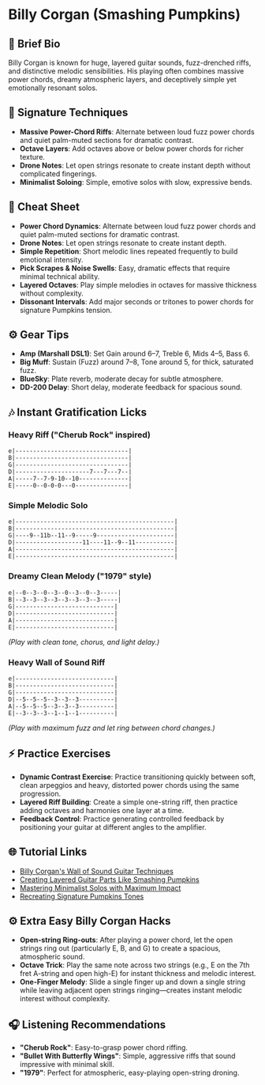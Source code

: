 # Billy Corgan (Smashing Pumpkins)

## 🎸 Brief Bio
Billy Corgan is known for huge, layered guitar sounds, fuzz-drenched riffs, and distinctive melodic sensibilities. His playing often combines massive power chords, dreamy atmospheric layers, and deceptively simple yet emotionally resonant solos.

## 🚀 Signature Techniques
- **Massive Power-Chord Riffs**: Alternate between loud fuzz power chords and quiet palm-muted sections for dramatic contrast.
- **Octave Layers**: Add octaves above or below power chords for richer texture.
- **Drone Notes**: Let open strings resonate to create instant depth without complicated fingerings.
- **Minimalist Soloing**: Simple, emotive solos with slow, expressive bends.

## 📝 Cheat Sheet
- **Power Chord Dynamics**: Alternate between loud fuzz power chords and quiet palm-muted sections for dramatic contrast.
- **Drone Notes**: Let open strings resonate to create instant depth.
- **Simple Repetition**: Short melodic lines repeated frequently to build emotional intensity.
- **Pick Scrapes & Noise Swells**: Easy, dramatic effects that require minimal technical ability.
- **Layered Octaves**: Play simple melodies in octaves for massive thickness without complexity.
- **Dissonant Intervals**: Add major seconds or tritones to power chords for signature Pumpkins tension.

## ⚙️ Gear Tips
- **Amp (Marshall DSL1)**: Set Gain around 6–7, Treble 6, Mids 4–5, Bass 6.
- **Big Muff**: Sustain (Fuzz) around 7–8, Tone around 5, for thick, saturated fuzz.
- **BlueSky**: Plate reverb, moderate decay for subtle atmosphere.
- **DD-200 Delay**: Short delay, moderate feedback for spacious sound.

## 🎶 Instant Gratification Licks

### Heavy Riff ("Cherub Rock" inspired)
```tab
e|--------------------------------|
B|--------------------------------|
G|--------------------------------|
D|---------------------7---7---7--|
A|-----7--7-9-10--10--------------|
E|-----0--0-0-0---0---------------|
```

### Simple Melodic Solo
```tab
e|---------------------------------------------|
B|---------------------------------------------|
G|----9--11b--11--9-----9----------------------|
D|-------------------11----11--9--11-----------|
A|---------------------------------------------|
E|---------------------------------------------|
```

### Dreamy Clean Melody ("1979" style)
```tab
e|--0--3--0--3--0--3--0--3-----|
B|--3--3--3--3--3--3--3--3-----|
G|----------------------------|
D|----------------------------|
A|----------------------------|
E|----------------------------|
```
*(Play with clean tone, chorus, and light delay.)*

### Heavy Wall of Sound Riff
```tab
e|----------------------------|
B|----------------------------|
G|----------------------------|
D|--5--5--5--3--3--3----------|
A|--5--5--5--3--3--3----------|
E|--3--3--3--1--1--1----------|
```
*(Play with maximum fuzz and let ring between chord changes.)*

## ⚡ Practice Exercises
- **Dynamic Contrast Exercise**: Practice transitioning quickly between soft, clean arpeggios and heavy, distorted power chords using the same progression.
- **Layered Riff Building**: Create a simple one-string riff, then practice adding octaves and harmonies one layer at a time.
- **Feedback Control**: Practice generating controlled feedback by positioning your guitar at different angles to the amplifier.

## 🌐 Tutorial Links
- [Billy Corgan's Wall of Sound Guitar Techniques](https://www.youtube.com/corgan-wall-of-sound)
- [Creating Layered Guitar Parts Like Smashing Pumpkins](https://www.premierguitar.com/smashing-pumpkins-layers)
- [Mastering Minimalist Solos with Maximum Impact](https://www.guitarworld.com/corgan-solo-techniques)
- [Recreating Signature Pumpkins Tones](https://www.ultimate-guitar.com/pumpkins-tone-guide)

## ⚙️ Extra Easy Billy Corgan Hacks
- **Open-string Ring-outs**: After playing a power chord, let the open strings ring out (particularly E, B, and G) to create a spacious, atmospheric sound.
- **Octave Trick**: Play the same note across two strings (e.g., E on the 7th fret A-string and open high-E) for instant thickness and melodic interest.
- **One-Finger Melody**: Slide a single finger up and down a single string while leaving adjacent open strings ringing—creates instant melodic interest without complexity.

## 🎧 Listening Recommendations
- **"Cherub Rock"**: Easy-to-grasp power chord riffing.
- **"Bullet With Butterfly Wings"**: Simple, aggressive riffs that sound impressive with minimal skill.
- **"1979"**: Perfect for atmospheric, easy-playing open-string droning.